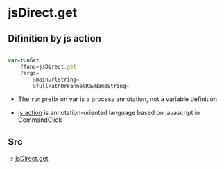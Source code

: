 # jsDirect.get

## Difinition by js action

```js.js

var=runGet
	?func=jsDirect.get
	?args=
		&mainUrlString=
		&fullPathOrFannelRawNameString=
```

- The `run` prefix on var is a process annotation, not a variable definition

- [js action](#) is annotation-oriented language based on javascript in CommandClick

## Src

-> [jsDirect.get](https://github.com/puutaro/CommandClick/blob/master/app/src/main/java/com/puutaro/commandclick/fragment_lib/terminal_fragment/js_interface/JsDirect.kt#L44)


